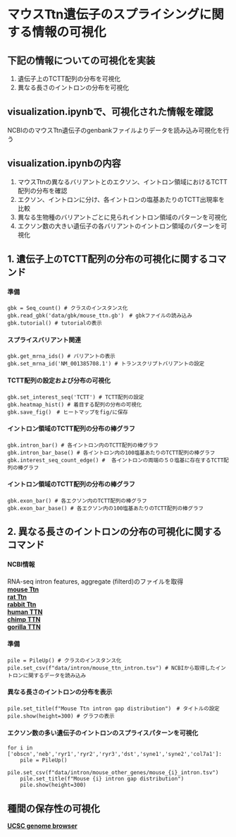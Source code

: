 # マウスTtn遺伝子のスプライシングに関する情報の可視化
## 下記の情報についての可視化を実装
1. 遺伝子上のTCTT配列の分布を可視化
2. 異なる長さのイントロンの分布を可視化

## visualization.ipynbで、可視化された情報を確認
NCBIののマウスTtn遺伝子のgenbankファイルよりデータを読み込み可視化を行う

## visualization.ipynbの内容
1. マウスTtnの異なるバリアントとのエクソン、イントロン領域におけるTCTT配列の分布を確認
2. エクソン、イントロンに分け、各イントロンの塩基あたりのTCTT出現率を比較
3. 異なる生物種のバリアントごとに見られイントロン領域のパターンを可視化
4. エクソン数の大きい遺伝子の各バリアントのイントロン領域のパターンを可視化

## 1. 遺伝子上のTCTT配列の分布の可視化に関するコマンド
#### 準備
```
gbk = Seq_count() # クラスのインスタンス化
gbk.read_gbk('data/gbk/mouse_ttn.gb')　# gbkファイルの読み込み
gbk.tutorial() # tutorialの表示
```

#### スプライスバリアント関連
```
gbk.get_mrna_ids() # バリアントの表示
gbk.set_mrna_id('NM_001385708.1') # トランスクリプトバリアントの設定
```

#### TCTT配列の設定および分布の可視化
```
gbk.set_interest_seq('TCTT') # TCTT配列の設定
gbk.heatmap_hist() # 着目する配列の分布の可視化
gbk.save_fig()　# ヒートマップをfig/に保存
```

#### イントロン領域のTCTT配列の分布の棒グラフ
```
gbk.intron_bar() # 各イントロン内のTCTT配列の棒グラフ
gbk.intron_bar_base() # 各イントロン内の100塩基あたりのTCTT配列の棒グラフ
gbk.interest_seq_count_edge() #  各イントロンの両端の５０塩基に存在するTCTT配列の棒グラフ
```

#### イントロン領域のTCTT配列の分布の棒グラフ
```
gbk.exon_bar() # 各エクソン内のTCTT配列の棒グラフ
gbk.exon_bar_base() # 各エクソン内の100塩基あたりのTCTT配列の棒グラフ
```

## 2. 異なる長さのイントロンの分布の可視化に関するコマンド
#### NCBI情報
RNA-seq intron features, aggregate (filterd)のファイルを取得<br>
[**mouse Ttn**](https://www.ncbi.nlm.nih.gov/nuccore/NC_000068.8?report=graph&from=76492536&to=76854687&strand=true&app_context=Gene&assm_context=GCF_000001635.27)<br>
[**rat Ttn**](https://www.ncbi.nlm.nih.gov/nuccore/NC_051338.1?report=graph&from=61611559&to=61965783&strand=true&app_context=Gene&assm_context=GCF_015227675.2)<br>
[**rabbit Ttn**](https://www.ncbi.nlm.nih.gov/nuccore/NC_067380.1?report=graph&from=55045025&to=55398485&app_context=Gene&assm_context=GCF_009806435.1)<br>
[**human TTN**](https://www.ncbi.nlm.nih.gov/nuccore/NC_000002.12?report=graph&from=178483773&to=178849637&strand=true&app_context=Gene&assm_context=GCF_000001405.40)<br>
[**chimp TTN**](https://www.ncbi.nlm.nih.gov/nuccore/NC_072400.1?report=graph&from=80513939&to=80881842&strand=true&app_context=Gene&assm_context=GCF_028858775.1)<br>
[**gorilla TTN**](https://www.ncbi.nlm.nih.gov/nuccore/NC_073226.1?report=graph&from=69432214&to=69798206&strand=true&app_context=Gene&assm_context=GCF_029281585.1)
#### 準備
```
pile = PileUp() # クラスのインスタンス化
pile.set_csv(f"data/intron/mouse_ttn_intron.tsv") # NCBIから取得したイントロンに関するデータを読み込み
```
#### 異なる長さのイントロンの分布を表示
```
pile.set_title(f"Mouse Ttn intron gap distribution")　# タイトルの設定
pile.show(height=300) # グラフの表示
```
#### エクソン数の多い遺伝子のイントロンのスプライスパターンを可視化
```
for i in ['obscn','neb','ryr1','ryr2','ryr3','dst','syne1','syne2','col7a1']:
    pile = PileUp()
    pile.set_csv(f"data/intron/mouse_other_genes/mouse_{i}_intron.tsv")
    pile.set_title(f"Mouse {i} intron gap distribution")
    pile.show(height=300)
```

## 種間の保存性の可視化
[**UCSC genome browser**](https://genome.ucsc.edu/cgi-bin/hgTracks?db=hg38&lastVirtModeType=default&lastVirtModeExtraState=&virtModeType=default&virtMode=0&nonVirtPosition=&position=chr2%3A178525989%2D178807423&hgsid=1735195872_llHo1dKi3SVLwkPP3OCN3pMDqYzb)
